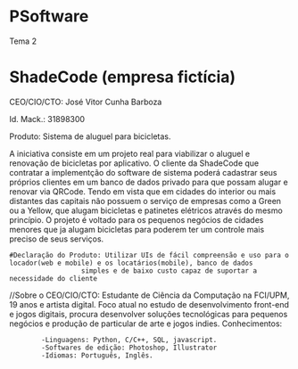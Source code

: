 # PSoftware
Tema 2

# ShadeCode (empresa fictícia)

CEO/CIO/CTO: José Vitor Cunha Barboza

Id. Mack.: 31898300

Produto: Sistema de aluguel para bicicletas.

  A iniciativa consiste em um projeto real para viabilizar o aluguel e renovação de bicicletas por aplicativo.
O cliente da ShadeCode que contratar a implementção do software de sistema poderá cadastrar seus próprios clientes em
um banco de dados privado para que possam alugar e renovar via QRCode. Tendo em vista que em cidades do interior ou mais
distantes das capitais não possuem o serviço de empresas como a Green ou a Yellow, que alugam bicicletas e patinetes elétricos
através do mesmo princípio. O projeto é voltado para os pequenos negócios de cidades menores que ja alugam bicicletas para poderem ter
um controle mais preciso de seus serviços.

    #Declaração do Produto: Utilizar UIs de fácil compreensão e uso para o locador(web e mobile) e os locatários(mobile), banco de dados 
                      simples e de baixo custo capaz de suportar a necessidade do cliente
    


  //Sobre o CEO/CIO/CTO:
      Estudante de Ciência da Computação na FCI/UPM, 19 anos e artista digital. Foco atual no estudo de desenvolvimento front-end e jogos digitais,
     procura desenvolver soluções tecnológicas para pequenos negócios e produção de particular de arte e jogos indies.
     Conhecimentos:
     
     
            -Linguagens: Python, C/C++, SQL, javascript.
            -Softwares de edição: Photoshop, Illustrator
            -Idiomas: Português, Inglês.

